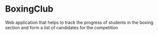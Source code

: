 # BoxingClub
Web application that helps to track the progress of students in the boxing section and form a list of candidates for the competition
